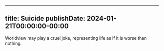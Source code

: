 
---
title: Suicide
publishDate: 2024-01-21T00:00:00-00:00
---

 Worldview may play a cruel joke, representing life as if it is worse than nothing.
